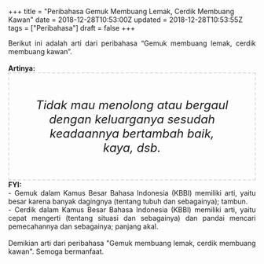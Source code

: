 +++
title = "Peribahasa Gemuk Membuang Lemak, Cerdik Membuang Kawan"
date = 2018-12-28T10:53:00Z
updated = 2018-12-28T10:53:55Z
tags = ["Peribahasa"]
draft = false
+++

<div dir="ltr" style="text-align: left;" trbidi="on"><div style="text-align: justify;">Berikut ini adalah arti dari peribahasa “Gemuk membuang lemak, cerdik membuang kawan”.</div><br /><div style="text-align: justify;"><b>Artinya:</b></div><div style="border: 2px dashed #ddd; font-size: 24px; height: auto; margin: 0 auto; padding: 50px; text-align: center; width: auto;"><i>Tidak mau menolong atau bergaul dengan keluarganya sesudah keadaannya bertambah baik, kaya, dsb.</i></div><div style="text-align: justify;"><b>FYI:</b><br />- Gemuk dalam Kamus Besar Bahasa Indonesia (KBBI) memiliki arti, yaitu besar karena banyak dagingnya (tentang tubuh dan sebagainya); tambun.<br />- Cerdik dalam Kamus Besar Bahasa Indonesia (KBBI) memiliki arti, yaitu cepat mengerti (tentang situasi dan sebagainya) dan pandai mencari pemecahannya dan sebagainya; panjang akal.</div><br /><div style="text-align: justify;">Demikian arti dari peribahasa "Gemuk membuang lemak, cerdik membuang kawan". Semoga bermanfaat. </div></div>

